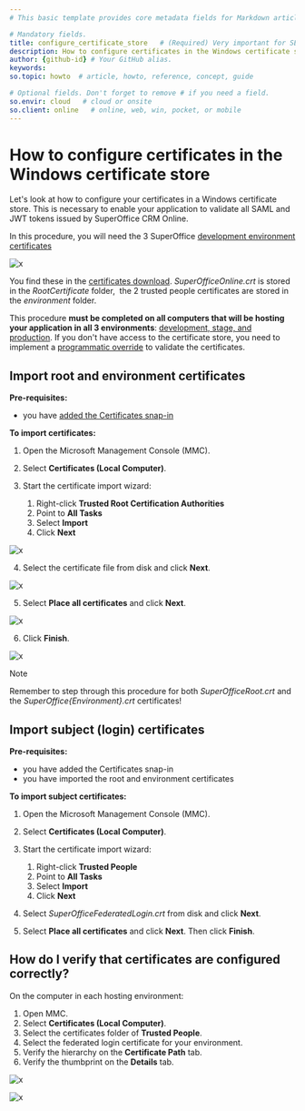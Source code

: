 ```yaml
---
# This basic template provides core metadata fields for Markdown articles on docs.superoffice.com.

# Mandatory fields.
title: configure_certificate_store   # (Required) Very important for SEO. Intent in a unique string of 43-59 chars including spaces.
description: How to configure certificates in the Windows certificate store # (Required) Important for SEO. Recommended character length is 115-145 characters including spaces.
author: {github-id} # Your GitHub alias.
keywords:
so.topic: howto  # article, howto, reference, concept, guide

# Optional fields. Don't forget to remove # if you need a field.
so.envir: cloud   # cloud or onsite
so.client: online   # online, web, win, pocket, or mobile
---
```


# How to configure certificates in the Windows certificate store

Let's look at how to configure your certificates in a Windows certificate store. This is necessary to enable your application to validate all SAML and JWT tokens issued by SuperOffice CRM Online.

In this procedure, you will need the 3 SuperOffice [development environment certificates][1]

![x][img1]

You find these in the [certificates download][2]. *SuperOfficeOnline.crt* is stored in the *RootCertificate* folder,  the 2 trusted people certificates are stored in the *environment* folder.

This procedure **must be completed on all computers that will be hosting your application in all 3 environments**: [development, stage, and production][3]. If you don't have access to the certificate store, you need to implement a [programmatic override][4] to validate the certificates.

## Import root and environment certificates

**Pre-requisites:**

* you have [added the Certificates snap-in][5]

**To import certificates:**

1. Open the Microsoft Management Console (MMC).

2. Select **Certificates (Local Computer)**.

3. Start the certificate import wizard:

    1. Right-click **Trusted Root Certification Authorities**
    2. Point to **All Tasks**
    3. Select **Import**
    4. Click **Next**

![x][img2]

4. Select the certificate file from disk and click **Next**.

![x][img3]

5. Select **Place all certificates** and click **Next**.

![x][img4]

6. Click **Finish**.

![x][img5]

> [!NOTE]
> Remember to step through this procedure for both *SuperOfficeRoot.crt* and the *SuperOffice{Environment}.crt* certificates!

## Import subject (login) certificates

**Pre-requisites:**

* you have added the Certificates snap-in
* you have imported the root and environment certificates

**To import subject certificates:**

1. Open the Microsoft Management Console (MMC).

2. Select **Certificates (Local Computer)**.

3. Start the certificate import wizard:

     1. Right-click **Trusted People**
     2. Point to **All Tasks**
     3. Select **Import**
     4. Click **Next**

4. Select *SuperOfficeFederatedLogin.crt* from disk and click **Next**.

5. Select **Place all certificates** and click **Next**. Then click **Finish**.

## How do I verify that certificates are configured correctly?

On the computer in each hosting environment:

1. Open MMC.
2. Select **Certificates (Local Computer)**.
3. Select the certificates folder of **Trusted People**.
4. Select the federated login certificate for your environment.
5. Verify the hierarchy on the **Certificate Path** tab.
6. Verify the thumbprint on the **Details** tab.

![x][img6]

![x][img7]

<!-- Referenced img -->
[1]: index.md
[2]: https://community.superoffice.com/en/developer/create-apps/resources/downloads/
[3]: ../getting-started/app-envir.md
[4]: override-resolver.md
[5]: add-certificate-snap-in.md

<!-- Referenced links -->
[img1]: media/certificates.png
[img2]: media/welcomewizard.png
[img3]: media/certificateimport.png
[img4]: media/certificateimport2.png
[img5]: media/completeimportwizrd.png
[img6]: media/certificatechain.png
[img7]: media/certthumbprint.png
